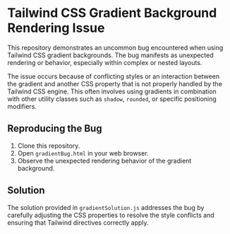 # Tailwind CSS Gradient Background Rendering Issue

This repository demonstrates an uncommon bug encountered when using Tailwind CSS gradient backgrounds. The bug manifests as unexpected rendering or behavior, especially within complex or nested layouts. 

The issue occurs because of conflicting styles or an interaction between the gradient and another CSS property that is not properly handled by the Tailwind CSS engine.  This often involves using gradients in combination with other utility classes such as `shadow`, `rounded`, or specific positioning modifiers.

## Reproducing the Bug

1. Clone this repository.
2. Open `gradientBug.html` in your web browser.
3. Observe the unexpected rendering behavior of the gradient background.

## Solution

The solution provided in `gradientSolution.js` addresses the bug by carefully adjusting the CSS properties to resolve the style conflicts and ensuring that Tailwind directives correctly apply.